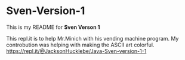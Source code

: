 # Sven-Version-1

This is my README for **Sven Verson 1**

This repl.it is to help Mr.Minich with his vending machine program.
My controbution was helping with making the ASCII art colorful.
https://repl.it/@JacksonHucklebe/Java-Sven-version-1-1
